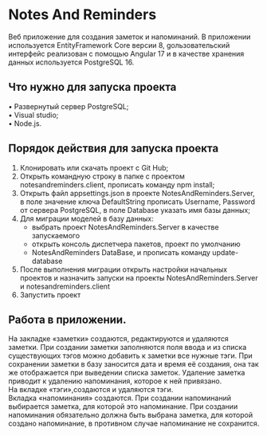 # Notes And Reminders

Веб приложение для создания заметок и напоминаний. В приложении используется  EntityFramework Core версии 8, gользовательский интерфейс реализован с помощью Angular 17 и в качестве хранения данных используется PostgreSQL 16.


## Что нужно для запуска проекта
•	Развернутый сервер PostgreSQL;  
•	Visual studio;   
•	Node.js.

## Порядок действия для запуска проекта
1.	Клонировать или скачать проект с Git Hub;
2.	Открыть командную строку в папке с проектом notesandreminders.client, прописать команду npm install;
3.	Открыть файл appsettings.json в проекте NotesAndReminders.Server, в поле значение ключа DefaultString прописать Username, Password от сервера PostgreSQL, в поле Database указать имя базы данных;
4.	Для миграции моделей в базу данных:  
    - выбрать проект NotesAndReminders.Server в качестве запускаемого  
    - открыть консоль диспетчера пакетов, проект по умолчанию  
    - NotesAndReminders   DataBase, и прописать команду update-database  
5.	После выполнения миграции открыть настройки начальных проектов и назначить запуски на проекты NotesAndReminders.Server и notesandreminders.client  
6.	Запустить проект

## Работа в приложении.
На закладке «заметки» создаются, редактируются и удаляются заметки. При создании заметки заполняются поля ввода и из списка существующих тэгов можно добавить к заметки все нужные тэги. При сохранении заметки в базу заносится дата и время её создания, она так же отображается при выведении списка заметок. Удаление заметка приводит к удалению напоминания, которое к ней привязано.  
На вкладке «тэги»,создаются и удаляются тэги.  
Вкладка «напоминания» создаются. При создании напоминаний выбирается заметка, для которой это напоминание. При создании напоминания обязательно должна быть выбрана заметка, для которой создано напоминание, в противном случае напоминание не сохранится.  
